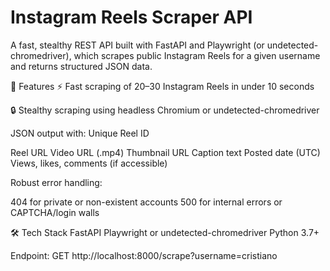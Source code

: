 # Instagram Reels Scraper API
A fast, stealthy REST API built with FastAPI and Playwright (or undetected-chromedriver), which scrapes public Instagram Reels for a given username and returns structured JSON data.

🚀 Features
⚡ Fast scraping of 20–30 Instagram Reels in under 10 seconds

🔒 Stealthy scraping using headless Chromium or undetected-chromedriver

JSON output with:
Unique Reel ID

Reel URL
Video URL (.mp4)
Thumbnail URL
Caption text
Posted date (UTC)
Views, likes, comments (if accessible)


Robust error handling:

404 for private or non-existent accounts
500 for internal errors or CAPTCHA/login walls


🛠️ Tech Stack
FastAPI
Playwright or undetected-chromedriver
Python 3.7+



Endpoint:
GET http://localhost:8000/scrape?username=cristiano

